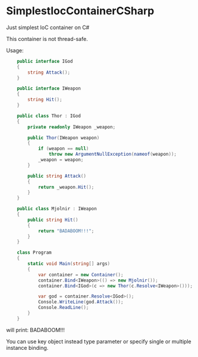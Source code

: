 # SimplestIocContainerCSharp
Just simplest IoC container on C#

This container is not thread-safe.

Usage:

```c#
    public interface IGod
    {
        string Attack();
    }

    public interface IWeapon
    {
        string Hit();
    }

    public class Thor : IGod
    {
        private readonly IWeapon _weapon;

        public Thor(IWeapon weapon)
        {
            if (weapon == null)
                throw new ArgumentNullException(nameof(weapon));
            _weapon = weapon;
        }

        public string Attack()
        {
            return _weapon.Hit();
        }
    }

    public class Mjolnir : IWeapon
    {
        public string Hit()
        {
            return "BADABOOM!!!";
        }
    }

    class Program
    {
        static void Main(string[] args)
        {
            var container = new Container();
            container.Bind<IWeapon>(() => new Mjolnir());
            container.Bind<IGod>(c => new Thor(c.Resolve<IWeapon>()));

            var god = container.Resolve<IGod>();
            Console.WriteLine(god.Attack());
            Console.ReadLine();
        }
    }

```
will print:
BADABOOM!!!

You can use key object instead type parameter or specify single or multiple instance binding.
